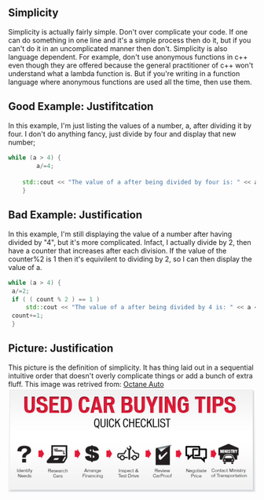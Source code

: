 Simplicity
----------
Simplicity is actually fairly simple. Don't over complicate your code. If one can do something in one line and it's a simple process then do it, but if you can't do it in an uncomplicated manner then don't. Simplicity is also language dependent. For example, don't use anonymous functions in c++ even though they are offered because the general practitioner of c++ won't understand what a lambda function is. But if you're writing in a function language where anonymous functions are used all the time, then use them. 

Good Example: Justifitcation
----------------------------
In this example, I'm just listing the values of a number, a, after dividing it by four. I don't do anything fancy, just divide by four and display that new number; 
```c++ 
while (a > 4) {
		a/=4;

	std::cout << "The value of a after being divided by four is: " << a << std::endl;
	} 
```

Bad Example: Justification
--------------------------
In this example, I'm still displaying the value of a number after having divided by "4", but it's more complicated. Infact, I actually divide by 2, then have a counter that increases after each division. If the value of the counter%2 is 1 then it's equivilent to dividing by 2, so I can then display the value of a.

```c++
while (a > 4) {	
 a/=2; 
 if ( ( count % 2 ) == 1 )
	 std::cout << "The value of a after being divided by 4 is: " << a << std::endl;	
 count+=1;
 } 
```

Picture: Justification
----------------------
This picture is the definition of simplicity. It has thing laid out in a sequential intuitive order that doesn't overly complicate things or add a bunch of extra fluff. This image was retrived from: [Octane Auto](https://ocataneauto.ca)
![Justificaiton](/Pictures/simplicity.png)
